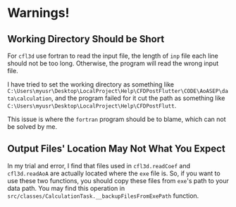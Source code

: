# Warnings!

## Working Directory Should be Short

For `cfl3d` use fortran to read the input file, the length of `inp` file each line should not be too long. Otherwise, the program will read the wrong input file.

I have tried to set the working directory  as something like ` C:\Users\myusr\Desktop\LocalProject\Help\CFDPostFlutter\CODE\AoASEP\data\calculation`, and the program failed for it cut the path as something like `C:\Users\myusr\Desktop\LocalProject\Help\CFDPostFlutt`.

This issue is where the `fortran` program should be to blame, which can not be solved by me.

## Output Files' Location May Not What You Expect

In my trial and error, I find that files used in `cfl3d.readCoef` and `cfl3d.readAoA` are actually located where the `exe` file is. So, if you want to use these two functions, you should copy these files from `exe`'s path to your data path. You may find this operation in `src/classes/CalculationTask.__backupFilesFromExePath` function.